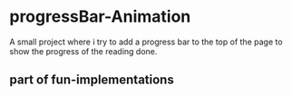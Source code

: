 # progressBar-Animation
A small project where i try to add a progress bar to the top of the page to show the progress of the reading done.


## part of fun-implementations
